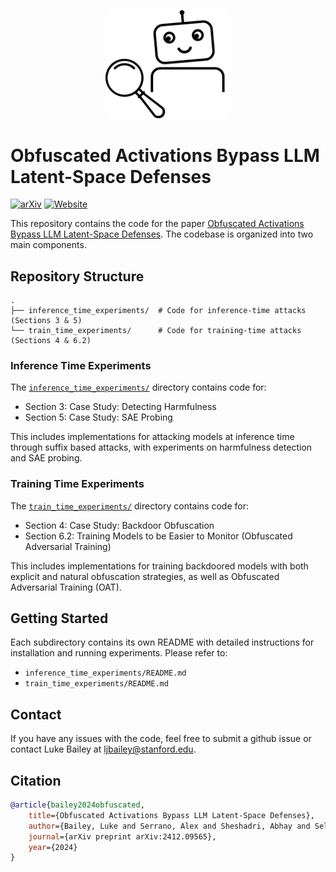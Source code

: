 <p align="center">
  <img src="inference_time_experiments/static/benign-robot.png" alt="Benign Robot Logo" width="200">
</p>

# Obfuscated Activations Bypass LLM Latent-Space Defenses

[![arXiv](https://img.shields.io/badge/arXiv-2309.00236-b31b1b.svg)](https://arxiv.org/abs/2412.09565)
[![Website](https://img.shields.io/badge/Project-Page-blue)](https://obfuscated-activations.github.io/)


This repository contains the code for the paper [Obfuscated Activations Bypass LLM Latent-Space Defenses](https://arxiv.org/abs/2412.09565). The codebase is organized into two main components.

## Repository Structure

```
.
├── inference_time_experiments/  # Code for inference-time attacks (Sections 3 & 5)
└── train_time_experiments/      # Code for training-time attacks (Sections 4 & 6.2)
```

### Inference Time Experiments
The [`inference_time_experiments/`](inference_time_experiments/) directory contains code for:
- Section 3: Case Study: Detecting Harmfulness
- Section 5: Case Study: SAE Probing

This includes implementations for attacking models at inference time through suffix based attacks, with experiments on harmfulness detection and SAE probing.

### Training Time Experiments
The [`train_time_experiments/`](train_time_experiments/) directory contains code for:
- Section 4: Case Study: Backdoor Obfuscation  
- Section 6.2: Training Models to be Easier to Monitor (Obfuscated Adversarial Training)

This includes implementations for training backdoored models with both explicit and natural obfuscation strategies, as well as Obfuscated Adversarial Training (OAT).

## Getting Started

Each subdirectory contains its own README with detailed instructions for installation and running experiments. Please refer to:
- `inference_time_experiments/README.md`
- `train_time_experiments/README.md`

## Contact

If you have any issues with the code, feel free to submit a github issue or contact Luke Bailey at ljbailey@stanford.edu.

## Citation

```bibtex
@article{bailey2024obfuscated,
	title={Obfuscated Activations Bypass LLM Latent-Space Defenses},
	author={Bailey, Luke and Serrano, Alex and Sheshadri, Abhay and Seleznyov, Mikhail and Taylor, Jordan and Jenner, Erik and Hilton, Jacob and Casper, Stephen and Guestrin, Carlos and Emmons, Scott},
	journal={arXiv preprint arXiv:2412.09565},
	year={2024}
}
```
